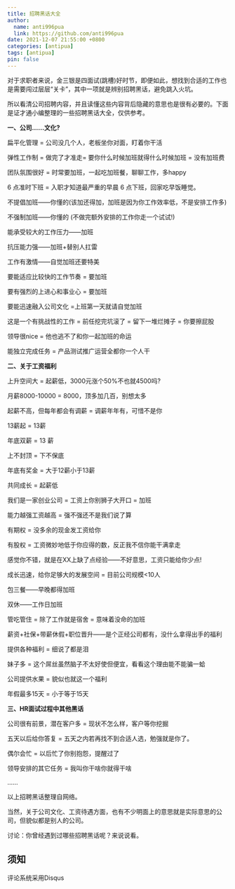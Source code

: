 ```yaml
---
title: 招聘黑话大全
author:
  name: anti996pua
  link: https://github.com/anti996pua
date: 2021-12-07 21:55:00 +0800
categories: [antipua]
tags: [antipua]
pin: false
---
```


对于求职者来说，金三银是四面试(跳槽)好时节，即便如此，想找到合适的工作也是需要闯过层层“关卡”，其中一项就是辨别招聘黑话，避免跳入火坑。

所以看清公司招聘内容，并且读懂这些内容背后隐藏的意思也是很有必要的。下面是证才通小编整理的一些招聘黑话大全，仅供参考。

**一、公司……文化?**

扁平化管理 = 公司没几个人，老板坐你对面，盯着你干活

弹性工作制 = 做完了才准走= 要你什么时候加班就得什么时候加班 = 没有加班费

团队氛围很好 = 时常要加班，一起吃加班餐，聊聊工作，多happy

6 点准时下班 = 入职才知道最严重的早晨 6 点下班，回家吃早饭睡觉。

不提倡加班——你懂的(该加还得加，加班是因为你工作效率低，不是安排工作多)

不强制加班——你懂的 (不做完额外安排的工作你走一个试试!)

能承受较大的工作压力——加班

抗压能力强——加班+替别人扛雷

工作有激情——自觉加班还要特美

要能适应比较快的工作节奏 = 要加班

要有强烈的上进心和事业心 = 要加班

要能迅速融入公司文化 =上班第一天就请自觉加班

这是一个有挑战性的工作 = 前任挖完坑滚了 = 留下一堆烂摊子 = 你要擦屁股

领导很nice = 他也逃不了和你一起加班的命运

能独立完成任务 = 产品测试推广运营全都你一个人干

**二、关于工资福利**

上升空间大 = 起薪低，3000元涨个50%不也就4500吗?

月薪8000-10000 = 8000，顶多加几百，别想太多

起薪不高，但每年都会有调薪 = 调薪年年有，可惜不是你

13薪起 = 13薪

年底双薪 = 13 薪

上不封顶 = 下不保底

年底有奖金 = 大于12薪小于13薪

共同成长 = 起薪低

我们是一家创业公司 = 工资上你别狮子大开口 = 加班

能力越强工资越高 = 强不强还不是我们说了算

有期权 = 没多余的现金发工资给你

有股权 = 工资微妙地低于你应得的数，反正我不信你能干满拿走

感觉你不错，就是在XX上缺了点经验——不好意思，工资只能给你少点!

成长迅速，给你足够大的发展空间 = 目前公司规模<10人

包三餐——早晚都得加班

双休——工作日加班

管吃管住 = 除了工作就是宿舍 = 意味着没命的加班

薪资+社保+带薪休假+职位晋升——是个正经公司都有，没什么拿得出手的福利

提供各种福利 = 细说了都是泪

妹子多 = 这个屌丝虽然脑子不太好使但便宜，看看这个理由能不能骗一蛤

公司提供水果 = 貌似也就这一个福利

年假最多15天 = 小于等于15天

**三、HR面试过程中其他黑话**

公司很有前景，潜在客户多 = 现状不怎么样，客户等你挖掘

五天以后给你答复 = 五天之内若再找不到合适人选，勉强就是你了。

偶尔会忙 = 以后忙了你别抱怨，提醒过了

领导安排的其它任务 = 我叫你干啥你就得干啥

……

以上招聘黑话整理自网络。

当然，关于公司文化、工资待遇方面，也有不少明面上的意思就是实际意思的公司，但貌似都是别人的公司。

讨论：你曾经遇到过哪些招聘黑话呢？来说说看。

## **须知**

评论系统采用Disqus